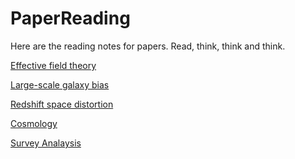 # PaperReading
Here are the reading notes for papers.
Read, think, think and think.

[Effective field theory](https://github.com/zhenyuanwang-cosmos/PaperReading/blob/main/EffectiveFieldTheory.md)

[Large-scale galaxy bias](https://github.com/zhenyuanwang-cosmos/PaperReading/blob/main/LSSbias.md)

[Redshift space distortion](https://github.com/zhenyuanwang-cosmos/PaperReading/blob/main/RSD.md)

[Cosmology](https://github.com/zhenyuanwang-cosmos/PaperReading/blob/main/Cosmology.md)

[Survey Analaysis](https://github.com/zhenyuanwang-cosmos/PaperReading/blob/main/SurveyAnalysis.md)
